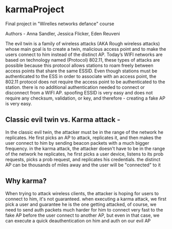 # karmaProject

Final project in "Wirelles networks defance" course 

Authors - Anna Sandler, Jessica Flicker, Eden Reuveni

The evil twin is a family of wireless attacks (AKA Rough wireless attacks) whose
main goal is to create a twin, malicious access point and to make the users connect
to him instead of the distinct AP. Today’s WIFI networks are based on technology
named (Protocol) 802.11, these types of attacks are possible because this protocol
allows stations to roam freely between access points that share the same ESSID.
Even though stations must be authenticated to the ESS in order to associate with an
access point, the 802.11 protocol does not require the access point to be
authenticated to the station. there is no additional authentication needed to connect
or disconnect from a WIFI AP. spoofing ESSID is very easy and does not require any
checksum, validation, or key, and therefore - creating a fake AP is very easy.

## Classic evil twin vs. Karma attack -
In the classic evil twin, the attacker must be in the range of the network he replicates.
He first picks an AP to attack, replicates it, and then makes the user connect to him
by sending beacon packets with a much bigger frequency. in the karma attack, the
attacker doesn't have to be in the range of the network he replicates, he first picks a
user device, listens to its prob requests, picks a prob request, and replicates his
credentials. the distinct AP can be thousands of miles away and the user will be
"connected" to it

## Why karma?
When trying to attack wireless clients, the attacker is hoping for users to connect to
him, it's not guaranteed. when executing a karma attack, we first pick a user and
guarantee he is the one getting attacked, of course, we need to send auth packets
much harder for him to connect very fast to the fake AP before the user connect to
another AP, but even in that case, we can execute a quick deauthentication on him
and auth on our evil AP
